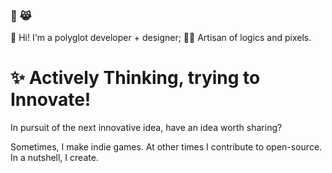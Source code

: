 <!--
**ahkohd/ahkohd** is a ✨ _special_ ✨ repository because its `README.md` (this file) appears on your GitHub profile.

Here are some ideas to get you started:

- 🔭 I’m currently working on ...
- 🌱 I’m currently learning ...
- 👯 I’m looking to collaborate on ...
- 🤔 I’m looking for help with ...
- 💬 Ask me about ...
- 📫 How to reach me: ...
- 😄 Pronouns: ...
- ⚡ Fun fact: ...
-->


### 🦄 😹 

👋 Hi! I'm a polyglot developer + designer; 👩‍🎨 Artisan of logics and pixels.

# ✨ Actively Thinking, trying to Innovate!
In pursuit of the next innovative idea, have an idea worth sharing? 

Sometimes, I make indie games. At other times I contribute to open-source. In a nutshell, I create.
